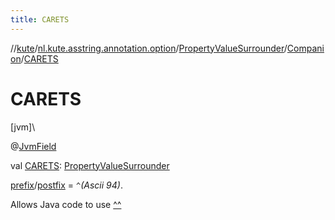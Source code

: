 ```yaml
---
title: CARETS
---
```

//[kute](../../../../index.html)/[nl.kute.asstring.annotation.option](../../index.html)/[PropertyValueSurrounder](../index.html)/[Companion](index.html)/[CARETS](-c-a-r-e-t-s.html)



# CARETS



[jvm]\




@[JvmField](https://kotlinlang.org/api/latest/jvm/stdlib/kotlin.jvm/-jvm-field/index.html)



val [CARETS](-c-a-r-e-t-s.html): [PropertyValueSurrounder](../index.html)



[prefix](../prefix.html)/[postfix](../postfix.html) = `^`*(Ascii 94)*.



Allows Java code to use [^^](../^^/index.html)




